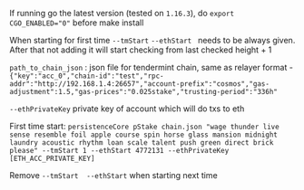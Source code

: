 If running go the latest version (tested on `1.16.3`), do `export CGO_ENABLED="0"` before make install

When starting for first time `--tmStart` `--ethStart ` needs to be always given.
After that not adding it will start checking from last checked height + 1

`path_to_chain_json` : json file for tendermint chain, same as relayer format -
`{"key":"acc_0","chain-id":"test","rpc-addr":"http://192.168.1.4:26657","account-prefix":"cosmos","gas-adjustment":1.5,"gas-prices":"0.025stake","trusting-period":"336h"`

`--ethPrivateKey` private key of account which will do txs to eth

First time start:
`persistenceCore pStake chain.json "wage thunder live sense resemble foil apple course spin horse glass mansion midnight laundry acoustic rhythm loan scale talent push green direct brick please" --tmStart 1 --ethStart 4772131 --ethPrivateKey [ETH_ACC_PRIVATE_KEY]`

Remove `--tmStart  --ethStart` when starting next time